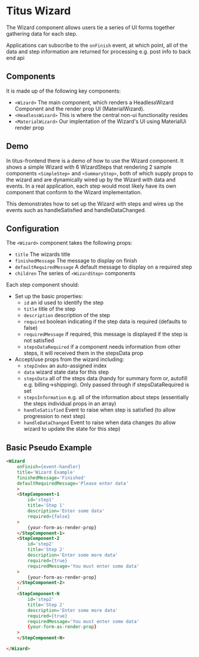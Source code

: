 # Titus Wizard

The Wizard component allows users tie a series of UI forms together gathering data for each step.

Applications can subscribe to the `onFinish` event, at which point, all of the data and step information are returned for processing e.g. post info to back end api

## Components

It is made up of the following key components:

- `<Wizard>` The main component, which renders a HeadlessWizard Component and the render prop UI (MaterialWizard).
- `<HeadlessWizard>` This is where the central non-ui functionality resides
- `<MaterialWizard>` Our implentation of the Wizard's UI using MaterialUi render prop

## Demo

In titus-frontend there is a demo of how to use the Wizard component. It shows a simple Wizard with 6 WizardSteps that rendering 2 sample components `<SimpleStep>` and `<SummaryStep>`, both of which supply props to the wizard and are dynamically wired up by the Wizard with data and events. In a real application, each step would most likely have its own component that conform to the Wizard implementation.

This demonstrates how to set up the Wizard with steps and wires up the events such as handleSatisfied and handleDataChanged.

## Configuration

The `<Wizard>` component takes the following props:

- `title` The wizards title
- `finishedMessage` The message to display on finish
- `defaultRequiredMessage` A default message to display on a required step
- `children` The series of `<WizardStep>` components

Each step component should:

- Set up the basic properties:
  - `id` an id used to identify the step
  - `title` title of the step
  - `description` description of the step
  - `required` boolean indicating if the step data is required (defaults to false)
  - `requiredMessage` if required, this message is displayed if the step is not satisfied
  - `stepsDataRequired` if a component needs information from other steps, it will received them in the stepsData prop
- Accept/use props from the wizard including:
  - `stepIndex` an auto-assigned index
  - `data` wizard state data for this step
  - `stepsData` all of the steps data (handy for summary form or, autofill e.g. billing->shipping). Only passed through if stepsDataRequired is set
  - `stepsInformation` e.g. all of the information about steps (essentially the steps individual props in an array)
  - `handleSatisfied` Event to raise when step is satisfied (to allow progression to next step)
  - `handleDataChanged` Event to raise when data changes (to allow wizard to update the state for this step)

## Basic Pseudo Example

```html
<Wizard
    onFinish={event-handler}
    title='Wizard Example'
    finishedMessage='Finished'
    defaultRequiredMessage='Please enter data'
    >
    <StepComponent-1
        id='step1'
        title='Step 1'
        description='Enter some data'
        required={false}
    >
        {your-form-as-render-prop}
    </StepComponent-1>
    <StepComponent-2
        id='step2'
        title='Step 2'
        description='Enter some more data'
        required={true}
        requiredMessage='You must enter some data'
    >
        {your-form-as-render-prop}
    </StepComponent-2>
    :
    <StepComponent-N
        id='step2'
        title='Step 2'
        description='Enter some more data'
        required={true}
        requiredMessage='You must enter some data'
        {your-form-as-render-prop}
    >
    </StepComponent-N>

</Wizard>
```
